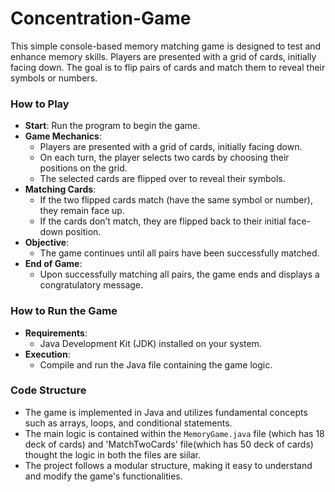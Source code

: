 # Concentration-Game

This simple console-based memory matching game is designed to test and enhance memory skills. Players are presented with a grid of cards, initially facing down. The goal is to flip pairs of cards and match them to reveal their symbols or numbers.

### How to Play

- **Start**: Run the program to begin the game.
- **Game Mechanics**:
  - Players are presented with a grid of cards, initially facing down.
  - On each turn, the player selects two cards by choosing their positions on the grid.
  - The selected cards are flipped over to reveal their symbols.
- **Matching Cards**:
  - If the two flipped cards match (have the same symbol or number), they remain face up.
  - If the cards don’t match, they are flipped back to their initial face-down position.
- **Objective**:
  - The game continues until all pairs have been successfully matched.
- **End of Game**:
  - Upon successfully matching all pairs, the game ends and displays a congratulatory message.
  
### How to Run the Game
- **Requirements**:
  - Java Development Kit (JDK) installed on your system.
- **Execution**:
  - Compile and run the Java file containing the game logic.
  
### Code Structure
- The game is implemented in Java and utilizes fundamental concepts such as arrays, loops, and conditional statements.
- The main logic is contained within the `MemoryGame.java` file (which has 18 deck of cards) and 'MatchTwoCards' file(which has 50 deck of cards) thought the logic in both the files are siilar.
- The project follows a modular structure, making it easy to understand and modify the game's functionalities.
